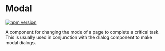 # Modal

[![npm version](https://img.shields.io/npm/v/%40vrembem%2Fmodal.svg)](https://www.npmjs.com/package/%40vrembem%2Fmodal)

A component for changing the mode of a page to complete a critical task. This is usually used in conjunction with the dialog component to make modal dialogs.
